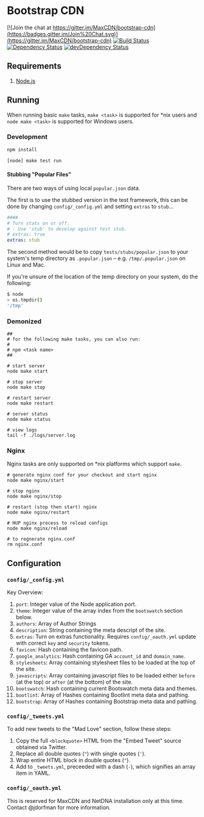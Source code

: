 # Bootstrap CDN

[![Join the chat at https://gitter.im/MaxCDN/bootstrap-cdn](https://badges.gitter.im/Join%20Chat.svg)](https://gitter.im/MaxCDN/bootstrap-cdn)
[![Build Status](https://travis-ci.org/MaxCDN/bootstrap-cdn.svg?branch=master)](https://travis-ci.org/MaxCDN/bootstrap-cdn)
[![Dependency Status](https://david-dm.org/MaxCDN/bootstrap-cdn.svg)](https://david-dm.org/MaxCDN/bootstrap-cdn)
[![devDependency Status](https://david-dm.org/MaxCDN/bootstrap-cdn/dev-status.svg)](https://david-dm.org/MaxCDN/bootstrap-cdn#info=devDependencies)

## Requirements

1. [Node.js](http://nodejs.org/)

## Running

When running basic `make` tasks, `make <task>` is supported for \*nix users and `node make <task>` is supported for Windows users.

### Development

```sh
npm install

[node] make test run
```

#### Stubbing "Popular Files"

There are two ways of using local `popular.json` data.

The first is to use the stubbed version in the test framework, this can be done by changing `config/_config.yml` and setting `extras` to `stub`...

```yaml
####
# Turn stats on or off.
# - Use 'stub' to develop against test stub.
# extras: true
extras: stub
```

The second method would be to copy `tests/stubs/popular.json` to your system's temp directory as `.popular.json` &ndash; e.g. `/tmp/.popular.json` on Linux and Mac.

If you're unsure of the location of the temp directory on your system, do the following:

```sh
$ node
> os.tmpdir()
'/tmp'
```

### Demonized

```
##
# for the following make tasks, you can also run:
#
# npm <task name>
##

# start server
node make start

# stop server
node make stop

# restart server
node make restart

# server status
node make status

# view logs
tail -f ./logs/server.log
```

### Nginx

Nginx tasks are only supported on \*nix platforms which support `make`.

```
# generate nginx conf for your checkout and start nginx
node make nginx/start

# stop nginx
node make nginx/stop

# restart (stop then start) nginx
node make nginx/restart

# HUP nginx process to reload configs
node make nginx/reload

# to regnerate nginx.conf
rm nginx.conf
```

## Configuration

### `config/_config.yml`

Key Overview:

1. `port`: Integer value of the Node application port.
2. `theme`: Integer value of the array index from the `bootswatch` section below.
3. `authors`: Array of Author Strings
4. `description`: String containing the meta descript of the site.
5. `extras`: Turn on extras functionality. Requires `config/_oauth.yml` update with correct `key` and `security` tokens.
5. `favicon`: Hash containing the favicon path.
6. `google_analytics`: Hash containing GA `account_id` and `domain_name`.
7. `stylesheets`: Array containing stylesheet files to be loaded at the top of the site.
8. `javascripts`: Array containing javascript files to be loaded either `before` (at the top) or `after` (at the bottom) of the site.
9. `bootswatch`: Hash containing current Bootswatch meta data and themes.
10. `bootlint`: Array of Hashes containing Bootlint meta data and pathing.
11. `bootstrap`: Array of Hashes containing Bootstrap meta data and pathing.

### `config/_tweets.yml`

To add new tweets to the "Mad Love" section, follow these steps:

1. Copy the full `<blockquote>` HTML from the "Embed Tweet" source obtained via Twitter.
2. Replace all double quotes (`"`) with single quotes (`'`).
3. Wrap entire HTML block in double quotes (`"`).
4. Add to `_tweets.yml`, preceeded with a dash (`-`), which signifies an array item in YAML.

### `config/_oauth.yml`

This is reserved for MaxCDN and NetDNA installation only at this time. Contact @jdorfman for more information.
 
